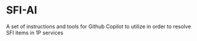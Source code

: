 # SFI-AI
A set of instructions and tools for Github Copilot to utilize in order to resolve SFI items in 1P services
